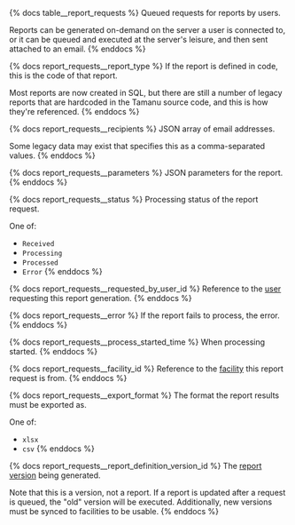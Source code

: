 {% docs table__report_requests %}
Queued requests for reports by users.

Reports can be generated on-demand on the server a user is connected to, or it can be queued and
executed at the server's leisure, and then sent attached to an email.
{% enddocs %}

{% docs report_requests__report_type %}
If the report is defined in code, this is the code of that report.

Most reports are now created in SQL, but there are still a number of legacy reports that are
hardcoded in the Tamanu source code, and this is how they're referenced.
{% enddocs %}

{% docs report_requests__recipients %}
JSON array of email addresses.

Some legacy data may exist that specifies this as a comma-separated values.
{% enddocs %}

{% docs report_requests__parameters %}
JSON parameters for the report.
{% enddocs %}

{% docs report_requests__status %}
Processing status of the report request.

One of:
- `Received`
- `Processing`
- `Processed`
- `Error`
{% enddocs %}

{% docs report_requests__requested_by_user_id %}
Reference to the [user](#!/source/source.tamanu.tamanu.users) requesting this report generation.
{% enddocs %}

{% docs report_requests__error %}
If the report fails to process, the error.
{% enddocs %}

{% docs report_requests__process_started_time %}
When processing started.
{% enddocs %}

{% docs report_requests__facility_id %}
Reference to the [facility](#!/source/source.tamanu.tamanu.facilities) this report request is from.
{% enddocs %}

{% docs report_requests__export_format %}
The format the report results must be exported as.

One of:
- `xlsx`
- `csv`
{% enddocs %}

{% docs report_requests__report_definition_version_id %}
The [report version](#!/source/source.tamanu.tamanu.report_definition_versions) being generated.

Note that this is a version, not a report. If a report is updated after a request is queued, the
"old" version will be executed. Additionally, new versions must be synced to facilities to be usable.
{% enddocs %}
